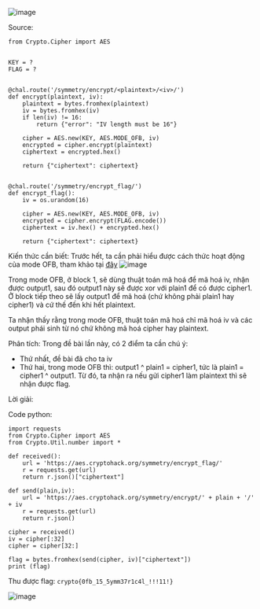 ![image](https://github.com/Vanmaxohp/EHC_Challenge_CryptoHack/assets/90485791/759fd93a-5771-447e-983b-910faf458852)

Source:
```
from Crypto.Cipher import AES


KEY = ?
FLAG = ?


@chal.route('/symmetry/encrypt/<plaintext>/<iv>/')
def encrypt(plaintext, iv):
    plaintext = bytes.fromhex(plaintext)
    iv = bytes.fromhex(iv)
    if len(iv) != 16:
        return {"error": "IV length must be 16"}

    cipher = AES.new(KEY, AES.MODE_OFB, iv)
    encrypted = cipher.encrypt(plaintext)
    ciphertext = encrypted.hex()

    return {"ciphertext": ciphertext}


@chal.route('/symmetry/encrypt_flag/')
def encrypt_flag():
    iv = os.urandom(16)

    cipher = AES.new(KEY, AES.MODE_OFB, iv)
    encrypted = cipher.encrypt(FLAG.encode())
    ciphertext = iv.hex() + encrypted.hex()

    return {"ciphertext": ciphertext}
```
Kiến thức cần biết:
Trước hết, ta cần phải hiểu được cách thức hoạt động của mode OFB, tham khảo tại [đây](https://nguyenquanicd.blogspot.com/2019/10/aes-bai-6-cac-che-o-ma-hoa-va-giai-ma.html)
![image](https://github.com/Vanmaxohp/EHC_Challenge_CryptoHack/assets/90485791/8c9e4056-565d-468a-88b2-765125e0939e)

Trong mode OFB, ở block 1, sẽ dùng thuật toán mã hoá để mã hoá iv, nhận được output1, sau đó output1 này sẽ được xor với plain1 để có được cipher1.
Ở block tiếp theo sẽ lấy output1 để mã hoá (chứ không phải plain1 hay cipher1) và cứ thế đến khi hết plaintext.

Ta nhận thấy rằng trong mode OFB, thuật toán mã hoá chỉ mã hoá iv và các output phái sinh từ nó chứ không mã hoá cipher hay plaintext.

Phân tích:
Trong đề bài lần này, có 2 điểm ta cần chú ý:
- Thứ nhất, đề bài đã cho ta iv
- Thứ hai, trong mode OFB thì: output1 ^ plain1 = cipher1, tức là plain1 = cipher1 ^ output1. Từ đó, ta nhận ra nếu gửi cipher1 làm plaintext thì sẽ nhận được flag.

Lời giải:

Code python:
```
import requests
from Crypto.Cipher import AES
from Crypto.Util.number import *

def received():
	url = 'https://aes.cryptohack.org/symmetry/encrypt_flag/'
	r = requests.get(url)
	return r.json()["ciphertext"]

def send(plain,iv):
	url = 'https://aes.cryptohack.org/symmetry/encrypt/' + plain + '/' + iv
	r = requests.get(url)
	return r.json()

cipher = received()
iv = cipher[:32]
cipher = cipher[32:]

flag = bytes.fromhex(send(cipher, iv)["ciphertext"])
print (flag)
```
Thu được flag: `crypto{0fb_15_5ymm37r1c4l_!!!11!}`



![image](https://github.com/Vanmaxohp/EHC_Challenge_CryptoHack/assets/90485791/8321d9a8-0e86-489a-8ad8-b94dc54fe051)

